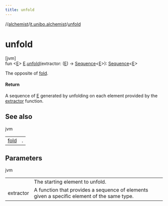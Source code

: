 ```yaml
---
title: unfold
---
```

//[alchemist](../../index.html)/[it.unibo.alchemist](index.html)/[unfold](unfold.html)



# unfold



[jvm]\
fun <[E](unfold.html)> [E](unfold.html).[unfold](unfold.html)(extractor: ([E](unfold.html)) -> [Sequence](https://kotlinlang.org/api/latest/jvm/stdlib/kotlin.sequences/-sequence/index.html)<[E](unfold.html)>): [Sequence](https://kotlinlang.org/api/latest/jvm/stdlib/kotlin.sequences/-sequence/index.html)<[E](unfold.html)>



The opposite of [fold](https://kotlinlang.org/api/latest/jvm/stdlib/kotlin/index.html).



#### Return



A sequence of [E](unfold.html) generated by unfolding on each element provided by the [extractor](unfold.html) function.



## See also


jvm

| | |
|---|---|
| [fold](https://kotlinlang.org/api/latest/jvm/stdlib/kotlin/index.html) | . |



## Parameters


jvm

| | |
|---|---|
| <receiver> | The starting element to unfold. |
| extractor | A function that provides a sequence of elements given a specific element of the same type. |





